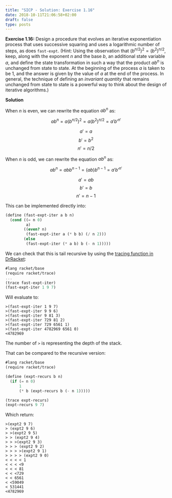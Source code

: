 ```yaml
---
title: "SICP - Solution: Exercise 1.16"
date: 2018-10-11T21:06:58+02:00
draft: false
type: posts
---
```


**Exercise 1.16:** Design a procedure that evolves an iterative exponentiation process that uses successive squaring and uses a logarithmic number of steps, as does `fast-expt`. (Hint: Using the observation that ${(b^{n/2})^2}={(b^2)^{n/2}}$, keep, along with the exponent $n$ and the base $b$, an additional state variable $a$, and define the state transformation in such a way that the product ${ab^n}$ is unchanged from state to state. At the beginning of the process $a$ is taken to be 1, and the answer is given by the value of $a$ at the end of the process. In general, the technique of defining an _invariant quantity_ that remains unchanged from state to state is a powerful way to think about the design of iterative algorithms.)

**Solution**

When $n$ is even, we can rewrite the equation $ab^n$ as:

$$ab^n=a{(b^{n/2})^2}=a{(b^2)^{n/2}}=a'b'^{n'}$$

$$a'=a$$
$$b'=b^2$$
$$n'=n/2$$

When $n$ is odd, we can rewrite the equation $ab^n$ as:

$$ab^n=abb^{n-1}=(ab)b^{n-1}=a'b'^{n'}$$

$$a'=ab$$
$$b'=b$$
$$n'=n-1$$

This can be implemented directly into:

```scheme
(define (fast-expt-iter a b n)
  (cond ((= n 0)
         a)
        ((even? n)
         (fast-expt-iter a (* b b) (/ n 2)))
        (else
         (fast-expt-iter (* a b) b (- n 1)))))
```

We can check that this is tail recursive by using the [tracing function in DrRacket](https://docs.racket-lang.org/reference/debugging.html#%28mod-path._racket%2Ftrace%29):

```scheme
#lang racket/base
(require racket/trace)
...
(trace fast-expt-iter)
(fast-expt-iter 1 9 7)
```

Will evaluate to:

```
>(fast-expt-iter 1 9 7)
>(fast-expt-iter 9 9 6)
>(fast-expt-iter 9 81 3)
>(fast-expt-iter 729 81 2)
>(fast-expt-iter 729 6561 1)
>(fast-expt-iter 4782969 6561 0)
<4782969
```

The number of `>` is representing the depth of the stack.

That can be compared to the recursive version:

```scheme
#lang racket/base
(require racket/trace)

(define (expt-recurs b n)
  (if (= n 0)
      1
      (* b (expt-recurs b (- n 1)))))

(trace expt-recurs)
(expt-recurs 9 7)
```

Which return:

```
>(expt2 9 7)
> (expt2 9 6)
> >(expt2 9 5)
> > (expt2 9 4)
> > >(expt2 9 3)
> > > (expt2 9 2)
> > > >(expt2 9 1)
> > > > (expt2 9 0)
< < < < 1
< < < <9
< < < 81
< < <729
< < 6561
< <59049
< 531441
<4782969
```

